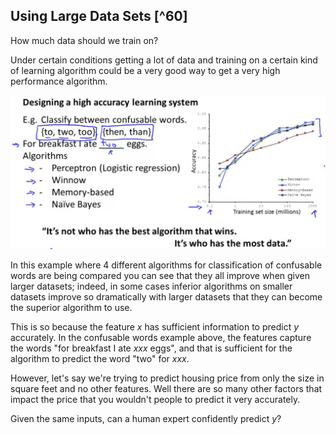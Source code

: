 ## Using Large Data Sets [^60]

How much data should we train on?

Under certain conditions getting a lot of data and training on a certain kind of learning algorithm could be a very good way to get a very high performance algorithm.

<img src="05-using-large-data-sets.assets/image-20210511073157930.png" alt="image-20210511073157930" style="zoom:50%;" />

In this example where 4 different algorithms for classification of confusable words are being compared you can see that they all improve when given larger datasets; indeed, in some cases inferior algorithms on smaller datasets improve so dramatically with larger datasets that they can become the superior algorithm to use.

This is so because the feature $x$ has sufficient information to predict $y$ accurately.  In the confusable words example above, the features capture the words "for breakfast I ate _xxx_ eggs", and that is sufficient for the algorithm to predict the word "two" for _xxx_.

However, let's say we're trying to predict housing price from only the size in square feet and no other features.  Well there are so many other factors that impact the price that you wouldn't people to predict it very accurately.

Given the same inputs, can a human expert confidently predict $y$?